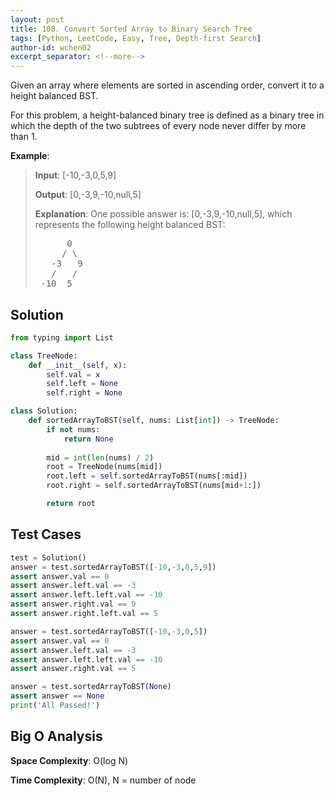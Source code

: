 ```yaml
---
layout: post
title: 108. Convert Sorted Array to Binary Search Tree
tags: [Python, LeetCode, Easy, Tree, Depth-first Search]
author-id: wchen02
excerpt_separator: <!--more-->
---
```

Given an array where elements are sorted in ascending order, convert it to a height balanced BST.

For this problem, a height-balanced binary tree is defined as a binary tree in which the depth of the two subtrees of every node never differ by more than 1.

<!--more-->

**Example**:
> **Input**: [-10,-3,0,5,9]
>
> **Output**: [0,-3,9,-10,null,5]
>
> **Explanation**: One possible answer is: [0,-3,9,-10,null,5], which represents the following height balanced BST:
>
> <pre>
>       0
>      / \
>    -3   9
>    /   /
>  -10  5
> </pre>

## Solution
```python
from typing import List

class TreeNode:
    def __init__(self, x):
        self.val = x
        self.left = None
        self.right = None

class Solution:
    def sortedArrayToBST(self, nums: List[int]) -> TreeNode:
        if not nums:
            return None
        
        mid = int(len(nums) / 2)
        root = TreeNode(nums[mid])
        root.left = self.sortedArrayToBST(nums[:mid])
        root.right = self.sortedArrayToBST(nums[mid+1:])

        return root
```

## Test Cases
```python
test = Solution()
answer = test.sortedArrayToBST([-10,-3,0,5,9])
assert answer.val == 0
assert answer.left.val == -3
assert answer.left.left.val == -10
assert answer.right.val == 9
assert answer.right.left.val == 5

answer = test.sortedArrayToBST([-10,-3,0,5])
assert answer.val == 0
assert answer.left.val == -3
assert answer.left.left.val == -10
assert answer.right.val == 5

answer = test.sortedArrayToBST(None)
assert answer == None
print('All Passed!')
```

## Big O Analysis
**Space Complexity**: O(log N)

**Time Complexity**: O(N), N = number of node
